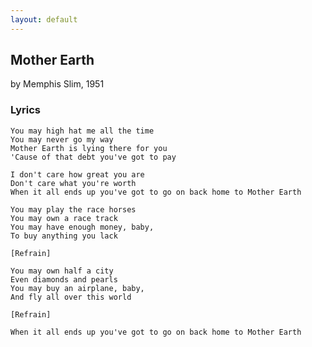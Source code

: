 ```yaml
---
layout: default
---
```


Mother Earth
------------

by Memphis Slim, 1951

### Lyrics

    You may high hat me all the time
    You may never go my way
    Mother Earth is lying there for you
    'Cause of that debt you've got to pay

    I don't care how great you are
    Don't care what you're worth
    When it all ends up you've got to go on back home to Mother Earth

    You may play the race horses
    You may own a race track
    You may have enough money, baby,
    To buy anything you lack

    [Refrain]

    You may own half a city
    Even diamonds and pearls
    You may buy an airplane, baby,
    And fly all over this world

    [Refrain]

    When it all ends up you've got to go on back home to Mother Earth

